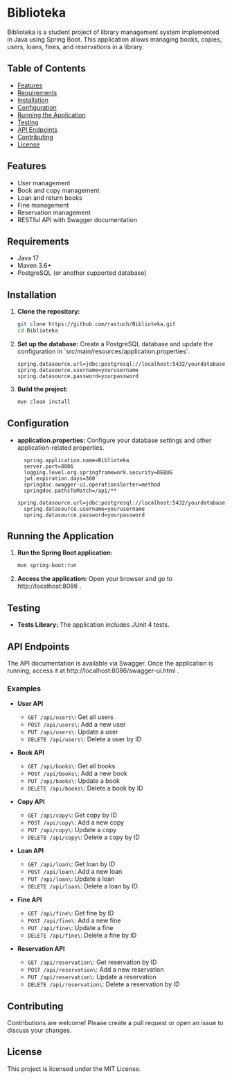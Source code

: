 
# Biblioteka

Biblioteka is a student project of library management system implemented in Java using Spring Boot. This application allows managing books, copies, users, loans, fines, and reservations in a library.

## Table of Contents
- [Features](#features)
- [Requirements](#requirements)
- [Installation](#installation)
- [Configuration](#configuration)
- [Running the Application](#running-the-application)
- [Testing](#testing)
- [API Endpoints](#api-endpoints)
- [Contributing](#contributing)
- [License](#license)

## Features
- User management
- Book and copy management
- Loan and return books
- Fine management
- Reservation management
- RESTful API with Swagger documentation

## Requirements
- Java 17
- Maven 3.6+
- PostgreSQL (or another supported database)

## Installation

1. **Clone the repository:**
   ```bash
   git clone https://github.com/rastuch/Biblioteka.git
   cd Biblioteka
   ```

2. **Set up the database:**
   Create a PostgreSQL database and update the configuration in \`src/main/resources/application.properties\`.

   ```properties
   spring.datasource.url=jdbc:postgresql://localhost:5432/yourdatabase
   spring.datasource.username=yourusername
   spring.datasource.password=yourpassword
   ```

3. **Build the project:**
   ```bash
   mvn clean install
   ```

## Configuration

- **application.properties:**
  Configure your database settings and other application-related properties.

  ```properties
    spring.application.name=Biblioteka
    server.port=8086
    logging.level.org.springframework.security=DEBUG
    jwt.expiration.days=360
    springdoc.swagger-ui.operationsSorter=method
    springdoc.pathsToMatch=/api/**
    spring.datasource.url=jdbc:postgresql://localhost:5432/yourdatabase
    spring.datasource.username=yourusername
    spring.datasource.password=yourpassword
  ```

## Running the Application

1. **Run the Spring Boot application:**
   ```bash
   mvn spring-boot:run
   ```

2. **Access the application:**
   Open your browser and go to http://localhost:8086 .

## Testing

- **Tests Library:**
  The application includes JUnit 4 tests. 
## API Endpoints

The API documentation is available via Swagger. Once the application is running, access it at http://localhost:8086/swagger-ui.html .

### Examples

- **User API**
  - `GET /api/users\`: Get all users
  - `POST /api/users\`: Add a new user
  - `PUT /api/users\`: Update a user
  - `DELETE /api/users\`: Delete a user by ID

- **Book API**
  - `GET /api/books\`: Get all books
  - `POST /api/books\`: Add a new book
  - `PUT /api/books\`: Update a book
  - `DELETE /api/books\`: Delete a book by ID

- **Copy API**
  - `GET /api/copy\`: Get copy by ID
  - `POST /api/copy\`: Add a new copy
  - `PUT /api/copy\`: Update a copy
  - `DELETE /api/copy\`: Delete a copy by ID

- **Loan API**
  - `GET /api/loan\`: Get loan by ID
  - `POST /api/loan\`: Add a new loan
  - `PUT /api/loan\`: Update a loan
  - `DELETE /api/loan\`: Delete a loan by ID

- **Fine API**
  - `GET /api/fine\`: Get fine by ID
  - `POST /api/fine\`: Add a new fine
  - `PUT /api/fine\`: Update a fine
  - `DELETE /api/fine\`: Delete a fine by ID

- **Reservation API**
  - `GET /api/reservation\`: Get reservation by ID
  - `POST /api/reservation\`: Add a new reservation
  - `PUT /api/reservation\`: Update a reservation
  - `DELETE /api/reservation\`: Delete a reservation by ID

## Contributing

Contributions are welcome! Please create a pull request or open an issue to discuss your changes.

## License

This project is licensed under the MIT License.
